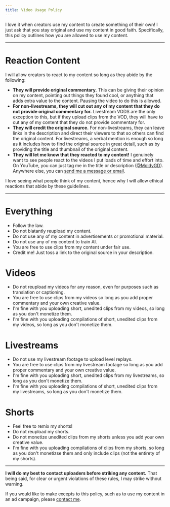```yaml
---
title: Video Usage Policy
---
```


I love it when creators use my content to create something of their own! I just ask that you stay original and use my content in good faith. Specifically, this policy outlines how you are allowed to use my content.

---

# Reaction Content

I will allow creators to react to my content so long as they abide by the following:

- **They will provide original commentary.** This can be giving their opinion on my content, pointing out things they found cool, or anything that adds extra value to the content. Pausing the video to do this is allowed.
- **For non-livestreams, they will cut out any of my content that they do not provide original commentary for.** Livestream VODS are the only exception to this, but if they upload clips from the VOD, they will have to cut any of my content that they do not provide commentary for.
- **They will credit the original source.** For non-livestreams, they can leave links in the description and direct their viewers to that so others can find the original content. For livestreams, a verbal mention is enough so long as it includes how to find the original source in great detail, such as by providing the title and thumbnail of the original content.
- **They will let me know that they reacted to my content!** I genuinely want to see people react to the videos I put loads of time and effort into. On YouTube, you can just tag me in the title or description ([@MoldyGD](/youtube/)). Anywhere else, you can [send me a message or email](/contact/).

I love seeing what people think of my content, hence why I will allow ethical reactions that abide by these guidelines.

---

# Everything

- Follow the law.
- Do not blatantly reupload my content.
- Do not use any of my content in advertisements or promotional material.
- Do not use any of my content to train AI.
- You are free to use clips from my content under fair use.
- Credit me! Just toss a link to the original source in your description.
<!-- - Credit is appreciated! Just toss a link to the source in your description. -->

# Videos

- Do not reupload my videos for any reason, even for purposes such as translation or captioning.
- You are free to use clips from my videos so long as you add proper commentary and your own creative value.
- I'm fine with you uploading short, unedited clips from my videos, so long as you don't monetize them.
- I'm fine with you uploading compilations of short, unedited clips from my videos, so long as you don't monetize them.

# Livestreams

- Do not use my livestream footage to upload level replays.
- You are free to use clips from my livestream footage so long as you add proper commentary and your own creative value.
- I'm fine with you uploading short, unedited clips from my livestreams, so long as you don't monetize them.
- I'm fine with you uploading compilations of short, unedited clips from my livestreams, so long as you don't monetize them.

# Shorts

- Feel free to remix my shorts!
- Do not reupload my shorts.
- Do not monetize unedited clips from my shorts unless you add your own creative value.
- I'm fine with you uploading compilations of clips from my shorts, so long as you don't monetizse them and only include clips (not the entirety of my shorts).

---

**I will do my best to contact uploaders before striking any content.** That being said, for clear or urgent violations of these rules, I may strike without warning.

If you would like to make excepts to this policy, such as to use my content in an ad campaign, please [contact me](/contact/).